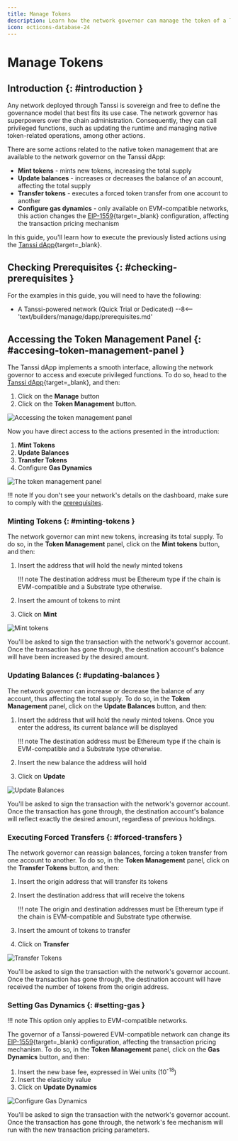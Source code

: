 ```yaml
---
title: Manage Tokens
description: Learn how the network governor can manage the token of a Tanssi-powered network using the dApp to mint them, configure the EIP-1559 fee market, and more.
icon: octicons-database-24
---
```


# Manage Tokens

## Introduction {: #introduction }

Any network deployed through Tanssi is sovereign and free to define the governance model that best fits its use case. The network governor has superpowers over the chain administration. Consequently, they can call privileged functions, such as updating the runtime and managing native token-related operations, among other actions.

There are some actions related to the native token management that are available to the network governor on the Tanssi dApp:

- **Mint tokens** - mints new tokens, increasing the total supply
- **Update balances** - increases or decreases the balance of an account, affecting the total supply
- **Transfer tokens** - executes a forced token transfer from one account to another
- **Configure gas dynamics** - only available on EVM-compatible networks, this action changes the [EIP-1559](https://github.com/ethereum/EIPs/blob/master/EIPS/eip-1559.md){target=\_blank} configuration, affecting the transaction pricing mechanism

In this guide, you'll learn how to execute the previously listed actions using the [Tanssi dApp](https://apps.tanssi.network){target=\_blank}.

## Checking Prerequisites {: #checking-prerequisites }

For the examples in this guide, you will need to have the following:

- A Tanssi-powered network (Quick Trial or Dedicated)
--8<-- 'text/builders/manage/dapp/prerequisites.md'

## Accessing the Token Management Panel {: #accesing-token-management-panel }

The Tanssi dApp implements a smooth interface, allowing the network governor to access and execute privileged functions. To do so, head to the [Tanssi dApp](https://apps.tanssi.network/){target=\_blank}, and then:

1. Click on the **Manage** button
2. Click on the **Token Management** button.

![Accessing the token management panel](/images/builders/manage/dapp/token-management/token-management-1.webp)

Now you have direct access to the actions presented in the introduction:

1. **Mint Tokens**
2. **Update Balances**
3. **Transfer Tokens**
4. Configure **Gas Dynamics** 

![The token management panel](/images/builders/manage/dapp/token-management/token-management-2.webp)

!!! note
    If you don't see your network's details on the dashboard, make sure to comply with the [prerequisites](#checking-prerequisites).

### Minting Tokens {: #minting-tokens }

The network governor can mint new tokens, increasing its total supply. To do so, in the **Token Management** panel, click on the **Mint tokens** button, and then:

1. Insert the address that will hold the newly minted tokens

    !!! note
        The destination address must be Ethereum type if the chain is EVM-compatible and a Substrate type otherwise.

2. Insert the amount of tokens to mint
3. Click on **Mint**

![Mint tokens](/images/builders/manage/dapp/token-management/token-management-3.webp)

You'll be asked to sign the transaction with the network's governor account. Once the transaction has gone through, the destination account's balance will have been increased by the desired amount.

### Updating Balances {: #updating-balances }

The network governor can increase or decrease the balance of any account, thus affecting the total supply. To do so, in the **Token Management** panel, click on the **Update Balances** button, and then:

1. Insert the address that will hold the newly minted tokens. Once you enter the address, its current balance will be displayed

    !!! note
        The destination address must be Ethereum type if the chain is EVM-compatible and a Substrate type otherwise.
    
2. Insert the new balance the address will hold
3. Click on **Update**

![Update Balances](/images/builders/manage/dapp/token-management/token-management-4.webp)

You'll be asked to sign the transaction with the network's governor account. Once the transaction has gone through, the destination account's balance will reflect exactly the desired amount, regardless of previous holdings.

### Executing Forced Transfers {: #forced-transfers }

The network governor can reassign balances, forcing a token transfer from one account to another. To do so, in the **Token Management** panel, click on the **Transfer Tokens** button, and then:

1. Insert the origin address that will transfer its tokens
2. Insert the destination address that will receive the tokens

    !!! note
        The origin and destination addresses must be Ethereum type if the chain is EVM-compatible and Substrate type otherwise.

3. Insert the amount of tokens to transfer
4. Click on **Transfer**

![Transfer Tokens](/images/builders/manage/dapp/token-management/token-management-5.webp)

You'll be asked to sign the transaction with the network's governor account. Once the transaction has gone through, the destination account will have received the number of tokens from the origin address.

### Setting Gas Dynamics {: #setting-gas }

!!! note
    This option only applies to EVM-compatible networks.

The governor of a Tanssi-powered EVM-compatible network can change its [EIP-1559](https://github.com/ethereum/EIPs/blob/master/EIPS/eip-1559.md){target=\_blank} configuration, affecting the transaction pricing mechanism. To do so, in the **Token Management** panel, click on the **Gas Dynamics** button, and then:

1. Insert the new base fee, expressed in Wei units (10<sup>-18</sup>)
2. Insert the elasticity value
3. Click on **Update Dynamics**

![Configure Gas Dynamics](/images/builders/manage/dapp/token-management/token-management-6.webp)

You'll be asked to sign the transaction with the network's governor account. Once the transaction has gone through, the network's fee mechanism will run with the new transaction pricing parameters.